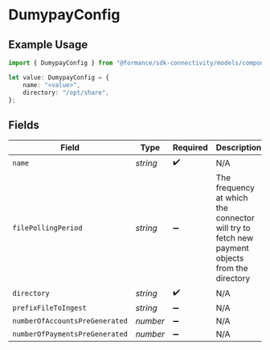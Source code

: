 # DumypayConfig

## Example Usage

```typescript
import { DumypayConfig } from "@formance/sdk-connectivity/models/components";

let value: DumypayConfig = {
    name: "<value>",
    directory: "/opt/share",
};
```

## Fields

| Field                                                                                         | Type                                                                                          | Required                                                                                      | Description                                                                                   |
| --------------------------------------------------------------------------------------------- | --------------------------------------------------------------------------------------------- | --------------------------------------------------------------------------------------------- | --------------------------------------------------------------------------------------------- |
| `name`                                                                                        | *string*                                                                                      | :heavy_check_mark:                                                                            | N/A                                                                                           |
| `filePollingPeriod`                                                                           | *string*                                                                                      | :heavy_minus_sign:                                                                            | The frequency at which the connector will try to fetch new payment objects from the directory |
| `directory`                                                                                   | *string*                                                                                      | :heavy_check_mark:                                                                            | N/A                                                                                           |
| `prefixFileToIngest`                                                                          | *string*                                                                                      | :heavy_minus_sign:                                                                            | N/A                                                                                           |
| `numberOfAccountsPreGenerated`                                                                | *number*                                                                                      | :heavy_minus_sign:                                                                            | N/A                                                                                           |
| `numberOfPaymentsPreGenerated`                                                                | *number*                                                                                      | :heavy_minus_sign:                                                                            | N/A                                                                                           |